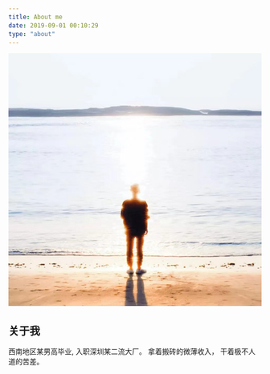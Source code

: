```yaml
---
title: About me
date: 2019-09-01 00:10:29
type: "about"
---
```


![Narglc's pic](../images/avatar.jpg)

## 关于我
西南地区某男高毕业,
入职深圳某二流大厂。
拿着搬砖的微薄收入，
干着极不人道的苦差。